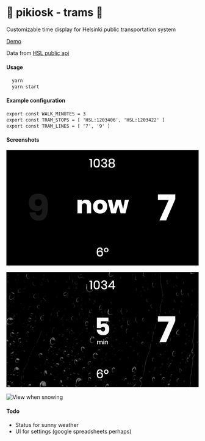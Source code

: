 # 🚋 pikiosk - trams 🚋

Customizable time display for Helsinki public transportation system

[Demo](http://trams.herokuapp.com/)

Data from [HSL public api](https://dev.hsl.fi/#journeyplanning)

#### Usage

```
  yarn
  yarn start
```

#### Example configuration
```
export const WALK_MINUTES = 3
export const TRAM_STOPS = [ 'HSL:1203406', 'HSL:1203422' ]
export const TRAM_LINES = [ '7', '9' ]
```


#### Screenshots

![Default view](https://raw.githubusercontent.com/thatsprettyfaroutman/pi-kiosk/master/screenshot.png)

![View when raining](https://raw.githubusercontent.com/thatsprettyfaroutman/pi-kiosk/master/screenshot_rain.gif)

![View when snowing](https://raw.githubusercontent.com/thatsprettyfaroutman/pi-kiosk/master/screenshot_snow.gif)


#### Todo

* Status for sunny weather
* UI for settings (google spreadsheets perhaps)

